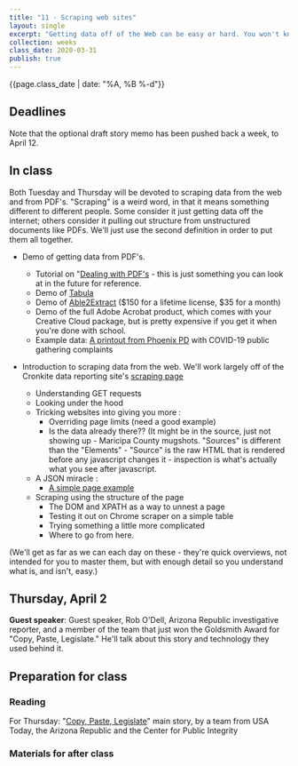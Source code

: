 ```yaml
---
title: "11 - Scraping web sites"
layout: single
excerpt: "Getting data off of the Web can be easy or hard. You won't know until you try. This week we'll go through strategies and concepts of data on the Web."
collection: weeks
class_date: 2020-03-31
publish: true
---
```

{{page.class_date | date: "%A, %B %-d"}}


## Deadlines

Note that the optional draft story memo has been pushed back a week, to April 12.


## In class

Both Tuesday and Thursday will be devoted to scraping data from the web and from PDF's. "Scraping" is a weird word, in that it means something different to different people. Some consider it just getting data off the internet; others consider it pulling out structure from unstructured documents like PDFs. We'll just use the second definition in order to put them all together.

* Demo of getting data from PDF's.

   * Tutorial on "[Dealing with PDF's](https://cronkitedata.github.io/cronkite-docs/special/cleanup_pdf.html) - this is just something you can look at in the future for reference.
   * Demo of  [Tabula](https://tabula.technology/)
   * Demo of [Able2Extract](https://www.investintech.com/prod_a2e.htm#convert) ($150 for a lifetime license, $35 for a month)
   * Demo of the full Adobe Acrobat product, which comes with your Creative Cloud package, but is pretty expensive if you get it when you're done with school.
   * Example data: [A printout from Phoenix PD](https://github.com/cronkitedata/cronkite-docs/blob/master/docs/assets/docs/710G%20Calls.pdf) with COVID-19 public gathering complaints

* Introduction to scraping data from the web. We'll work largely off of the Cronkite data reporting site's [scraping page](https://cronkitedata.github.io/cronkite-docs/special/scrape-part1.html)
  * Understanding GET requests
  * Looking under the hood
  * Tricking websites into giving you more :
      * Overriding page limits (need a good example)
      * Is the data already there?? (It might be in the source, just not showing up - Maricipa County mugshots.  "Sources" is different than the "Elements" - "Source" is the raw HTML that is rendered before any javascript changes it - inspection is what's actually what you see after javascript.
  * A JSON miracle :
      * [A simple page example](https://cronkitedata.github.io/cronkite-docs/assets/docs/simple-page.html)
  * Scraping using the structure of the page
      * The DOM and XPATH as a way to unnest a page
      * Testing it out on Chrome scraper on a simple table
      * Trying something a little more complicated
      * Where to go from here.


(We'll get as far as we can each day on these - they're quick overviews, not intended for you to master them, but with enough detail so you understand what is, and isn't, easy.)


## Thursday, April 2

**Guest speaker**: Guest speaker, Rob O'Dell, Arizona Republic investigative reporter, and a member of the team that just won the Goldsmith Award for "Copy, Paste, Legislate."  He'll talk about this story and technology they used behind it.


## Preparation for class

### Reading

For Thursday: "[Copy, Paste, Legislate](https://www.usatoday.com/in-depth/news/investigations/2019/04/03/abortion-gun-laws-stand-your-ground-model-bills-conservatives-liberal-corporate-influence-lobbyists/3162173002/)" main story, by a team from USA Today, the Arizona Republic and the Center for Public Integrity


### Materials for after class
